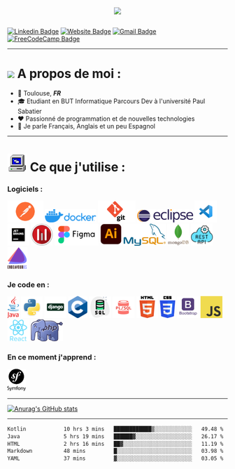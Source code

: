 
<h1 align="center">
  <a href="https://git.io/typing-svg">
    <img src="https://readme-typing-svg.herokuapp.com/?lines=Hello+World&center=true&size=30">
  </a>
</h1>

###  
[![Linkedin Badge](https://img.shields.io/badge/-LinkedIn-blue?style=for-the-badge&logo=Linkedin&logoColor=white&link=https://www.linkedin.com/in/jlim/)](https://www.linkedin.com/in/jgouagout/)
[![Website Badge](https://img.shields.io/badge/-COMMING_SOON-588157?style=for-the-badge&logo=Google-Chrome&logoColor=white)](https://www.youtube.com/watch?v=dQw4w9WgXcQ)
[![Gmail Badge](https://img.shields.io/badge/-Gmail-c14438?style=for-the-badge&logo=Gmail&logoColor=white&)](mailto:joriangouagout1@gmail.com)
[![FreeCodeCamp Badge](https://img.shields.io/badge/-FreeCodeCamp-0A0A23?style=for-the-badge&logo=freecodecamp&logoColor=white&)](https://www.freecodecamp.org/jorian)
***
# <img src="https://github.com/TheDudeThatCode/TheDudeThatCode/blob/master/Assets/Developer.gif" width="45" /> A propos de moi :

- 📍 Toulouse, **_FR_**   
- 🎓 Etudiant en BUT Informatique Parcours Dev à l'université Paul Sabatier  
- ❤️ Passionné de programmation et de nouvelles technologies
- 📘 Je parle Français, Anglais et un peu Espagnol  

***

# <img src="https://github.com/TheDudeThatCode/TheDudeThatCode/blob/master/Assets/PC.gif" width="45" /> Ce que j'utilise :

### Logiciels :
<div>
<a href="https://www.postman.com/"><img title="Postman" height="50" src="./assets/logiciels/postman.png" ></a>
<a href="https://www.docker.com/"><img title="Docker" height="30" src="./assets/logiciels/docker.png" ></a>
<a href="https://git-scm.com/"><img title="Git" height="50" src="./assets/logiciels/git.png" ></a>
<a href="https://www.eclipse.org/"><img title="Eclipse" height="30" src="./assets/logiciels/eclipse.png" ></a>
<a href="https://code.visualstudio.com/"><img title="VSCode" height="50" src="./assets/logiciels/vscode.png" ></a>
<a href="https://www.jetbrains.com/fr-fr/"><img title="JetBrain" height="50" src="./assets/logiciels/jetbrain.png" ></a>
<a href="https://www.modelio.org/index.htm"><img title="Modelio" height="50" src="./assets/logiciels/modelio.png" ></a>
<a href="https://www.figma.com/fr/"><img title="Figma" height="50" src="./assets/logiciels/figma.png" ></a>
<a href="https://www.adobe.com/fr/products/illustrator.html"><img title="Illustator" height="50" src="./assets/logiciels/illustrator.png" ></a>
<a href="https://www.mysql.com/fr/"><img title="mysql" height="50" src="./assets/logiciels/mysql.png" ></a>
<a href="https://www.mongodb.com/fr-fr"><img title="mongo" height="50" src="./assets/logiciels/mongo.png" ></a>
<a href="https://www.redhat.com/fr/topics/api/what-is-a-rest-api"><img title="REST Api" height="50" src="./assets/logiciels/rest.png" ></a>
<a href="https://endeavouros.com/"><img title="Endeavour OS" height="50" src="./assets/logiciels/endeavour.png" ></a>
</div>


### Je code en :
<div>
<a href="https://www.java.com/fr/"><img title="Java" height="50" src="./assets/languages/java.png" ></a>
<a href="https://www.python.org/"><img title="Python" height="50" src="./assets/languages/python.png" ></a>
<a href="https://www.djangoproject.com/"><img title="Django" height="50" src="./assets/languages/django.png" ></a>
<a href="https://fr.wikipedia.org/wiki/C_(langage)"><img title="C" height="50" src="./assets/languages/c.png" ></a>
<a href="https://fr.wikipedia.org/wiki/Structured_Query_Language"><img title="SQL" height="50" src="./assets/languages/sql.png" ></a>
<a href="https://www.oracle.com/fr/database/technologies/appdev/plsql.html#:~:text=PL%2FSQL%20est%20un%20langage,dans%20la%20base%20de%20donn%C3%A9es."><img title="PL-SQL" height="50" src="./assets/languages/pl-sql.png" ></a>
<a href="https://developer.mozilla.org/fr/docs/Web/HTML"><img title="HTML5" height="50" src="./assets/languages/html5.webp" ></a>
<a href="https://developer.mozilla.org/fr/docs/Web/CSS"><img title="CSS" height="50" src="./assets/languages/css.png" ></a>
<a href="https://getbootstrap.com/"><img title="Bootstrap" height="50" src="./assets/languages/bootstrap.png" ></a>
<a href="https://developer.mozilla.org/fr/docs/Web/JavaScript"><img title="Javascript" height="50" src="./assets/languages/js.png" ></a>
<a href="https://fr.react.dev/"><img title="React" height="50" src="./assets/languages/react.png" ></a>
<a href="https://www.php.net/"><img title="PHP" height="50" src="./assets/languages/php.png" ></a>

### En ce moment j'apprend :

<a href="https://symfony.com/"><img title="PHP" height="50" src="./assets/languages/symfony.png" ></a>



</div>

***

[![Anurag's GitHub stats](https://github-readme-stats.vercel.app/api?username=JorianG)](https://github.com/anuraghazra/github-readme-stats)  

***

<!--START_SECTION:waka-->

```txt
Kotlin            10 hrs 3 mins   ████████████▒░░░░░░░░░░░░   49.48 %
Java              5 hrs 19 mins   ██████▓░░░░░░░░░░░░░░░░░░   26.17 %
HTML              2 hrs 16 mins   ██▓░░░░░░░░░░░░░░░░░░░░░░   11.19 %
Markdown          48 mins         █░░░░░░░░░░░░░░░░░░░░░░░░   03.98 %
YAML              37 mins         ▓░░░░░░░░░░░░░░░░░░░░░░░░   03.05 %
```

<!--END_SECTION:waka-->
